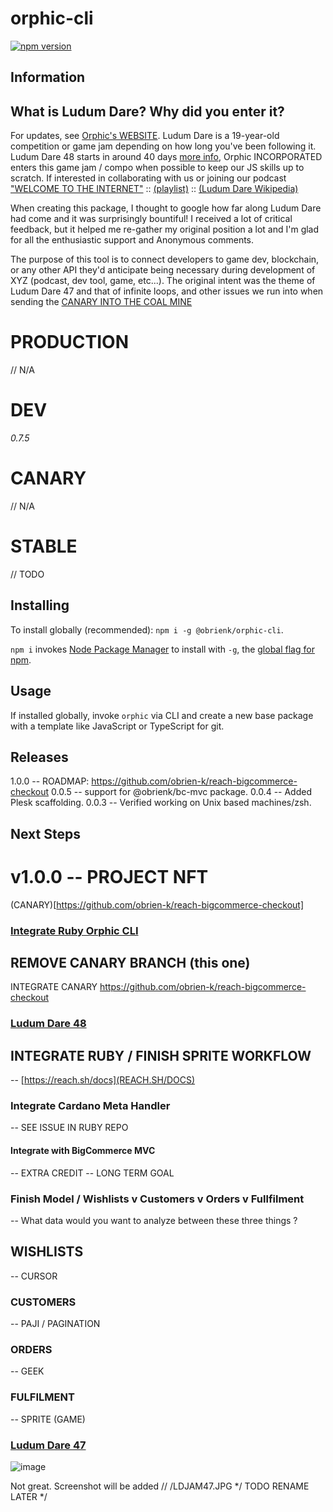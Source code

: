 # orphic-cli
[![npm version](https://badge.fury.io/js/%40obrienk%2Forphic-cli.svg)](https://badge.fury.io/js/%40obrienk%2Forphic-cli)
## Information
## What is Ludum Dare? Why did you enter it?

For updates, see [Orphic's WEBSITE](https://orphic.space). Ludum Dare is a 19-year-old competition or game jam depending on how long you've been following it. Ludum Dare 48 starts in around 40 days [more info](https://ldjam.com/events/ludum-dare/48), Orphic INCORPORATED enters this game jam / compo when possible to keep our JS skills up to scratch. If interested in collaborating with us or joining our podcast ["WELCOME TO THE INTERNET"](https://www.youtube.com/watch?v=1qAAH_kghYc) :: [(playlist)](https://www.youtube.com/watch?v=1qAAH_kghYc&list=PLYTd4ZQdTXhT6K-3BrPnoedoAOOUfwHfd) :: [(Ludum Dare Wikipedia)](https://en.wikipedia.org/wiki/Category:Ludum_Dare_video_games)

When creating this package, I thought to google how far along Ludum Dare had come and it was surprisingly bountiful! I received a lot of critical feedback, but it helped me re-gather my original position a lot and I'm glad for all the enthusiastic support and Anonymous comments.

The purpose of this tool is to connect developers to game dev, blockchain, or any other API they'd anticipate being necessary during development of XYZ (podcast, dev tool, game, etc...). The original intent was the theme of Ludum Dare 47 and that of infinite loops, and other issues we run into when sending the [CANARY INTO THE COAL MINE](https://en.wikipedia.org/wiki/Sentinel_species#:~:text=Canaries%20were%20iconically%20used%20in,them%20time%20to%20take%20action.)

# PRODUCTION
// N/A
# DEV
*0.7.5*
# CANARY
// N/A
# STABLE
// TODO

## Installing

To install globally (recommended): `npm i -g @obrienk/orphic-cli`.

`npm i` invokes [Node Package Manager](https://docs.npmjs.com/) to install with `-g`, the [global flag for npm](https://docs.npmjs.com/cli-commands/install.html).


## Usage

If installed globally, invoke `orphic` via CLI and create a new base package with a template like JavaScript or TypeScript for git.

## Releases
1.0.0 -- ROADMAP: https://github.com/obrien-k/reach-bigcommerce-checkout
0.0.5 -- support for @obrienk/bc-mvc package.
0.0.4 -- Added Plesk scaffolding.
0.0.3 -- Verified working on Unix based machines/zsh. 

## Next Steps

# v1.0.0 --  PROJECT NFT
(CANARY)[https://github.com/obrien-k/reach-bigcommerce-checkout]

### [Integrate Ruby Orphic CLI](https://github.com/orphic-inc/ruby-orphic-cli)
## REMOVE CANARY BRANCH (this one)
INTEGRATE CANARY https://github.com/obrien-k/reach-bigcommerce-checkout

### [Ludum Dare 48](NFT)

## INTEGRATE RUBY / FINISH SPRITE WORKFLOW
-- [https://reach.sh/docs](REACH.SH/DOCS)

### Integrate Cardano Meta Handler
-- SEE ISSUE IN RUBY REPO

#### Integrate with BigCommerce MVC
-- EXTRA CREDIT -- LONG TERM GOAL
### Finish Model / Wishlists v Customers v Orders v Fullfilment
-- What data would you want to analyze between these three things ?

## WISHLISTS
-- CURSOR
### CUSTOMERS
-- PAJI / PAGINATION

### ORDERS
-- GEEK

### FULFILMENT
-- SPRITE (GAME)

### [Ludum Dare 47](Apollo)

![image](https://user-images.githubusercontent.com/27719893/111869261-7e097180-894c-11eb-877d-4bf10c237a51.png)

Not great. Screenshot will be added // /LDJAM47.JPG */ TODO RENAME LATER */
